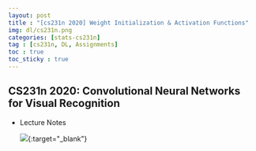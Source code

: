 ```yaml
---
layout: post
title : "[cs231n 2020] Weight Initialization & Activation Functions"
img: dl/cs231n.png
categories: [stats-cs231n]  
tag : [cs231n, DL, Assignments]
toc : true
toc_sticky : true
---
```


## CS231n 2020: Convolutional Neural Networks for Visual Recognition

- Lecture Notes 

    <img src="https://drive.google.com/file/d/1t-kuOYMrRXslp-PL0ecxoNx2bxaPWZEv/view?usp=share_link">{:target="_blank"} 